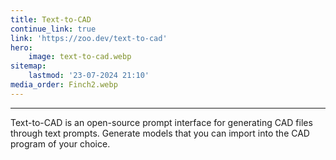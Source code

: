 ```yaml
---
title: Text-to-CAD
continue_link: true
link: 'https://zoo.dev/text-to-cad'
hero:
    image: text-to-cad.webp
sitemap:
    lastmod: '23-07-2024 21:10'
media_order: Finch2.webp
---
```


---
Text-to-CAD is an open-source prompt interface for generating CAD files through text prompts. Generate models that you can import into the CAD program of your choice.